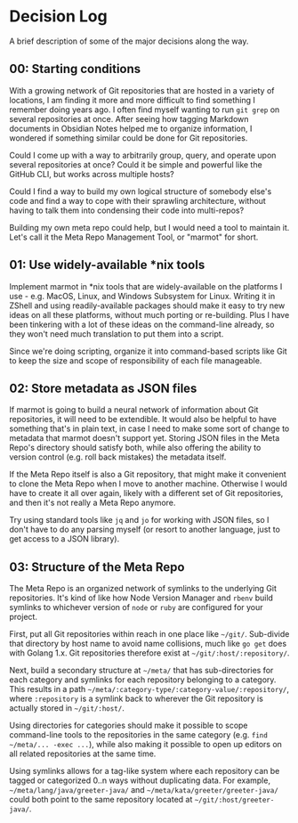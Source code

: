 # Decision Log

A brief description of some of the major decisions along the way.

## 00: Starting conditions

With a growing network of Git repositories that are hosted in a variety of locations, I am finding
it more and more difficult to find something I remember doing years ago.  I often find myself
wanting to run `git grep` on several repositories at once.  After seeing how tagging Markdown
documents in Obsidian Notes helped me to organize information, I wondered if something similar could
be done for Git repositories.

Could I come up with a way to arbitrarily group, query, and operate upon several repositories at
once?  Could it be simple and powerful like the GitHub CLI, but works across multiple hosts?

Could I find a way to build my own logical structure of somebody else's code and find a way to cope
with their sprawling architecture, without having to talk them into condensing their code into
multi-repos?

Building my own meta repo could help, but I would need a tool to maintain it.  Let's call it the
Meta Repo Management Tool, or "marmot" for short.

## 01: Use widely-available *nix tools

Implement marmot in *nix tools that are widely-available on the platforms I use - e.g. MacOS, Linux,
and Windows Subsystem for Linux.  Writing it in ZShell and using readily-available packages should
make it easy to try new ideas on all these platforms, without much porting or re-building.  Plus I
have been tinkering with a lot of these ideas on the command-line already, so they won't need much
translation to put them into a script.

Since we're doing scripting, organize it into command-based scripts like Git to keep the size and
scope of responsibility of each file manageable.

## 02: Store metadata as JSON files

If marmot is going to build a neural network of information about Git repositories, it will need to
be extendible.  It would also be helpful to have something that's in plain text, in case I need to
make some sort of change to metadata that marmot doesn't support yet.  Storing JSON files in the
Meta Repo's directory should satisfy both, while also offering the ability to version control (e.g.
roll back mistakes) the metadata itself.

If the Meta Repo itself is also a Git repository, that might make it convenient to clone the Meta
Repo when I move to another machine.  Otherwise I would have to create it all over again, likely
with a different set of Git repositories, and then it's not really a Meta Repo anymore.

Try using standard tools like `jq` and `jo` for working with JSON files, so I don't have to do any
parsing myself (or resort to another language, just to get access to a JSON library).

## 03: Structure of the Meta Repo

The Meta Repo is an organized network of symlinks to the underlying Git repositories.  It's kind of
like how Node Version Manager and `rbenv` build symlinks to whichever version of `node` or `ruby`
are configured for your project.

First, put all Git repositories within reach in one place like `~/git/`.  Sub-divide that directory
by host name to avoid name collisions, much like `go get` does with Golang 1.x.  Git repositories
therefore exist at `~/git/:host/:repository/`.

Next, build a secondary structure at `~/meta/` that has sub-directories for each category and
symlinks for each repository belonging to a category.  This results in a path
`~/meta/:category-type/:category-value/:repository/`, where `:repository` is a symlink back to
wherever the Git repository is actually stored in `~/git/:host/`.

Using directories for categories should make it possible to scope command-line tools to the
repositories in the same category (e.g. `find ~/meta/... -exec ...`), while also making it possible
to open up editors on all related repositories at the same time.

Using symlinks allows for a tag-like system where each repository can be tagged or categorized 0..n
ways without duplicating data.  For example, `~/meta/lang/java/greeter-java/` and
`~/meta/kata/greeter/greeter-java/` could both point to the same repository located at
`~/git/:host/greeter-java/`.
